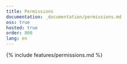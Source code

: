 ```yaml
---
title: Permissions
documentation: _documentation/permissions.md
oss: true
hosted: true
order: 800
lang: en
---
```


{% include features/permissions.md %}
